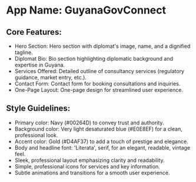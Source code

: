 # **App Name**: GuyanaGovConnect

## Core Features:

- Hero Section: Hero section with diplomat's image, name, and a dignified tagline.
- Diplomat Bio: Bio section highlighting diplomatic background and expertise in Guyana.
- Services Offered: Detailed outline of consultancy services (regulatory guidance, market entry, etc.).
- Contact Form: Contact form for booking consultations and inquiries.
- One-Page Layout: One-page design for streamlined user experience.

## Style Guidelines:

- Primary color: Navy (#00264D) to convey trust and authority.
- Background color: Very light desaturated blue (#E0E8EF) for a clean, professional look.
- Accent color: Gold (#D4AF37) to add a touch of prestige and elegance.
- Body and headline font: 'Literata', serif, for an elegant, readable, vintage feel.
- Sleek, professional layout emphasizing clarity and readability.
- Simple, professional icons for services and key information.
- Subtle animations and transitions for a smooth user experience.